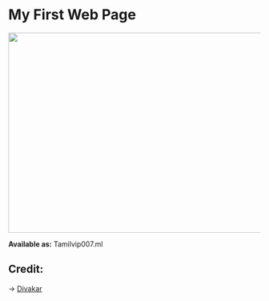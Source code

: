 # My First Web Page


<img src="https://telegra.ph/file/e61f8e431d3c88320d225.jpg" alt="" width="600" height="400">

**Available as:** Tamilvip007.ml



## Credit:
   -> [Divakar](https://www.instagram.com/divakar__str)
   
